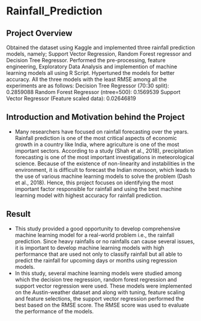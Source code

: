 # Rainfall_Prediction

## Project Overview
Obtained the dataset using Kaggle and implemented three rainfall prediction models, namely; Support Vector Regression, Random Forest regressor and Decision Tree Regressor.
Performed the pre-processing, feature engineering, Exploratory Data Analysis and implemention of machine learning models all using R Script.
Hypertuned the models for better accuracy.
All the three models with the least RMSE among all the experiments are as follows:
Decision Tree Regressor (70:30 split): 0.2859088
Random Forest Regressor (ntree=500): 0.1569539
Support Vector Regressor (Feature scaled data): 0.02646819

## Introduction and Motivation behind the Project
* Many researchers have focused on rainfall forecasting over the years. Rainfall prediction is one of the most critical aspects of economic growth in a country like India, where agriculture is one of the most important sectors. According to a study (Shah et al., 2018), precipitation forecasting is one of the most important investigations in meteorological science. Because of the existence of non-linearity and instabilities in the environment, it is difficult to forecast the Indian monsoon, which leads to the use of various machine learning models to solve the problem (Dash et al., 2018). Hence, this project focuses on identifying the most important factor responsible for rainfall and using the best machine learning model with highest accuracy for rainfall prediction.

## Result
* This study provided a good opportunity to develop comprehensive machine learning model for a real-world problem i.e., the rainfall prediction. Since heavy rainfalls or no rainfalls can cause several issues, it is important to develop machine learning models with high performance that are used not only to classify rainfall but all able to predict the rainfall for upcoming days or months using regression models. 
* In this study, several machine learning models were studied among which the decision tree regression, random forest regression and support vector regression were used. These models were implemented on the Austin-weather dataset and along with tuning, feature scaling and feature selections, the support vector regression performed the best based on the RMSE score. The RMSE score was used to evaluate the performance of the models. 
